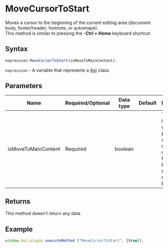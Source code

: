 # MoveCursorToStart

Moves a cursor to the beginning of the current editing area (document body, footer/header, footnote, or autoshape).\
This method is similar to pressing the -**Ctrl + Home** keyboard shortcut.

## Syntax

```javascript
expression.MoveCursorToStart(isMoveToMainContent);
```

`expression` - A variable that represents a [Api](Methods.md) class.

## Parameters

| **Name** | **Required/Optional** | **Data type** | **Default** | **Description** |
| ------------- | ------------- | ------------- | ------------- | ------------- |
| isMoveToMainContent | Required | boolean |  | This flag ignores the current position and always moves a cursor to the beginning of the document body. |

## Returns

This method doesn't return any data.

## Example

```javascript
window.Asc.plugin.executeMethod ("MoveCursorToStart", [true]);
```
